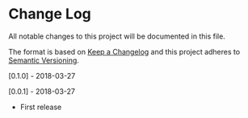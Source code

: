 # Change Log
All notable changes to this project will be documented in this file.

The format is based on [Keep a Changelog](http://keepachangelog.com/)
and this project adheres to [Semantic Versioning](http://semver.org/).

[0.1.0] - 2018-03-27

[0.0.1] - 2018-03-27
- First release
